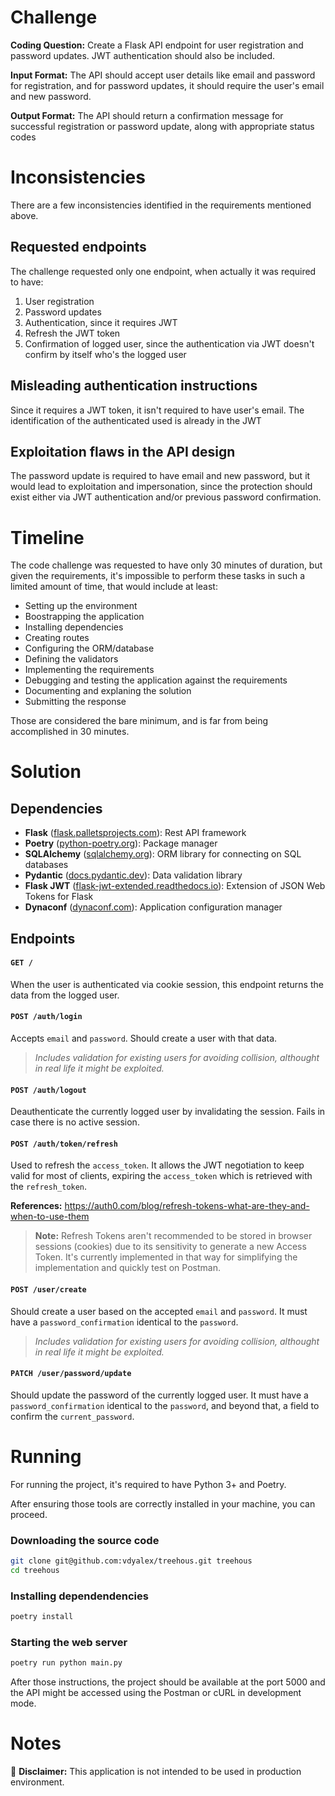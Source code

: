 # Challenge

**Coding Question:** Create a Flask API endpoint for user registration and password updates. JWT authentication should also be included.

**Input Format:** The API should accept user details like email and password for registration, and for password updates, it should require the user's email and new password.

**Output Format:** The API should return a confirmation message for successful registration or password update, along with appropriate status codes

# Inconsistencies

There are a few inconsistencies identified in the requirements mentioned above.

## Requested endpoints

The challenge requested only one endpoint, when actually it was required to have:

1. User registration
1. Password updates
1. Authentication, since it requires JWT
1. Refresh the JWT token
1. Confirmation of logged user, since the authentication via JWT doesn't confirm by itself who's the logged user

## Misleading authentication instructions

Since it requires a JWT token, it isn't required to have user's email. The identification of the authenticated used is already in the JWT

## Exploitation flaws in the API design

The password update is required to have email and new password, but it would lead to exploitation and impersonation, since the protection should exist either via JWT authentication and/or previous password confirmation.

# Timeline

The code challenge was requested to have only 30 minutes of duration, but given the requirements, it's impossible to perform these tasks in such a limited amount of time, that would include at least:

- Setting up the environment
- Boostrapping the application
- Installing dependencies
- Creating routes
- Configuring the ORM/database
- Defining the validators
- Implementing the requirements
- Debugging and testing the application against the requirements
- Documenting and explaning the solution
- Submitting the response

Those are considered the bare minimum, and is far from being accomplished in 30 minutes.

# Solution

## Dependencies

- **Flask** ([flask.palletsprojects.com](flask.palletsprojects.com)): Rest API framework
- **Poetry** ([python-poetry.org](python-poetry.org)): Package manager
- **SQLAlchemy** ([sqlalchemy.org](sqlalchemy.org)): ORM library for connecting on SQL databases
- **Pydantic** ([docs.pydantic.dev](docs.pydantic.dev)): Data validation library
- **Flask JWT** ([flask-jwt-extended.readthedocs.io](flask-jwt-extended.readthedocs.io)): Extension of JSON Web Tokens for Flask
- **Dynaconf** ([dynaconf.com](dynaconf.com)): Application configuration manager

## Endpoints

#### `GET /`

When the user is authenticated via cookie session, this endpoint returns the data from the logged user.

#### `POST /auth/login`

Accepts `email` and `password`. Should create a user with that data.

> _Includes validation for existing users for avoiding collision, althought in real life it might be exploited._

#### `POST /auth/logout`

Deauthenticate the currently logged user by invalidating the session. Fails in case there is no active session.

#### `POST /auth/token/refresh`

Used to refresh the `access_token`. It allows the JWT negotiation to keep valid for most of clients, expiring the `access_token` which is retrieved with the `refresh_token`.

**References:** https://auth0.com/blog/refresh-tokens-what-are-they-and-when-to-use-them

> **Note:** Refresh Tokens aren't recommended to be stored in browser sessions (cookies) due to its sensitivity to generate a new Access Token. It's currently implemented in that way for simplifying the implementation and quickly test on Postman.

#### `POST /user/create`

Should create a user based on the accepted `email` and `password`. It must have a `password_confirmation` identical to the `password`.

> _Includes validation for existing users for avoiding collision, althought in real life it might be exploited._

#### `PATCH /user/password/update`

Should update the password of the currently logged user. It must have a `password_confirmation` identical to the `password`, and beyond that, a field to confirm the `current_password`.

# Running

For running the project, it's required to have Python 3+ and Poetry.

After ensuring those tools are correctly installed in your machine, you can proceed.

### Downloading the source code

```bash
git clone git@github.com:vdyalex/treehous.git treehous
cd treehous
```

### Installing dependendencies

```bash
poetry install
```

### Starting the web server

```bash
poetry run python main.py
```

After those instructions, the project should be available at the port 5000 and the API might be accessed using the Postman or cURL in development mode.

# Notes

🚫 **Disclaimer:** This application is not intended to be used in production environment.
